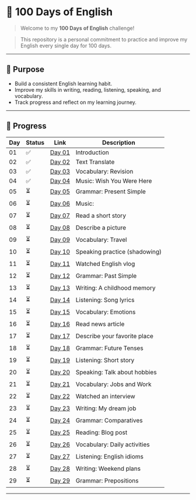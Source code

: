 # 🧠 100 Days of English

> Welcome to my **100 Days of English** challenge!  

> This repository is a personal commitment to practice and improve my English every single day for 100 days.

---
## 🎯 Purpose

- Build a consistent English learning habit.
- Improve my skills in writing, reading, listening, speaking, and vocabulary.
- Track progress and reflect on my learning journey.

---
## 📅 Progress

| Day | Status | Link | Description |
|-----|--------|------|-------------|
| 01  | ✅      | [Day 01](days/day01.md) | Introduction |
| 02  | ✅      | [Day 02](days/day02.md) | Text Translate |
| 03  | ✅      | [Day 03](days/day03.md) | Vocabulary: Revision |
| 04  | ✅      | [Day 04](days/day04.md) | Music: Wish You Were Here |
| 05  | ⏳      | [Day 05](days/day05/) | Grammar: Present Simple |
| 06  | ⏳      | [Day 06](days/day06/) | Music: |
| 07  | ⏳      | [Day 07](days/day07/) | Read a short story |
| 08  | ⏳      | [Day 08](days/day08/) | Describe a picture |
| 09  | ⏳      | [Day 09](days/day09/) | Vocabulary: Travel |
| 10  | ⏳      | [Day 10](days/day10/) | Speaking practice (shadowing) |
| 11  | ⏳      | [Day 11](days/day11/) | Watched English vlog |
| 12  | ⏳      | [Day 12](days/day12/) | Grammar: Past Simple |
| 13  | ⏳      | [Day 13](days/day13/) | Writing: A childhood memory |
| 14  | ⏳      | [Day 14](days/day14/) | Listening: Song lyrics |
| 15  | ⏳      | [Day 15](days/day15/) | Vocabulary: Emotions |
| 16  | ⏳      | [Day 16](days/day16/) | Read news article |
| 17  | ⏳      | [Day 17](days/day17/) | Describe your favorite place |
| 18  | ⏳      | [Day 18](days/day18/) | Grammar: Future Tenses |
| 19  | ⏳      | [Day 19](days/day19/) | Listening: Short story |
| 20  | ⏳      | [Day 20](days/day20/) | Speaking: Talk about hobbies |
| 21  | ⏳      | [Day 21](days/day21/) | Vocabulary: Jobs and Work |
| 22  | ⏳      | [Day 22](days/day22/) | Watched an interview |
| 23  | ⏳      | [Day 23](days/day23/) | Writing: My dream job |
| 24  | ⏳      | [Day 24](days/day24/) | Grammar: Comparatives |
| 25  | ⏳      | [Day 25](days/day25/) | Reading: Blog post |
| 26  | ⏳      | [Day 26](days/day26/) | Vocabulary: Daily activities |
| 27  | ⏳      | [Day 27](days/day27/) | Listening: English idioms |
| 28  | ⏳      | [Day 28](days/day28/) | Writing: Weekend plans |
| 29  | ⏳      | [Day 29](days/day29/) | Grammar: Prepositions |

---
